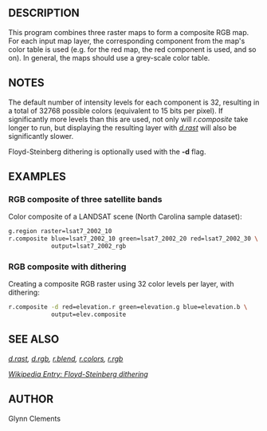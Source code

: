 ## DESCRIPTION

This program combines three raster maps to form a composite RGB map. For
each input map layer, the corresponding component from the map's color
table is used (e.g. for the red map, the red component is used, and so
on). In general, the maps should use a grey-scale color table.

## NOTES

The default number of intensity levels for each component is 32,
resulting in a total of 32768 possible colors (equivalent to 15 bits per
pixel). If significantly more levels than this are used, not only will
*r.composite* take longer to run, but displaying the resulting layer
with *[d.rast](d.rast.md)* will also be significantly slower.

Floyd-Steinberg dithering is optionally used with the **-d** flag.

## EXAMPLES

### RGB composite of three satellite bands

Color composite of a LANDSAT scene (North Carolina sample dataset):

```bash
g.region raster=lsat7_2002_10
r.composite blue=lsat7_2002_10 green=lsat7_2002_20 red=lsat7_2002_30 \
            output=lsat7_2002_rgb
```

### RGB composite with dithering

Creating a composite RGB raster using 32 color levels per layer, with
dithering:

```bash
r.composite -d red=elevation.r green=elevation.g blue=elevation.b \
            output=elev.composite
```

## SEE ALSO

*[d.rast](d.rast.md), [d.rgb](d.rgb.md), [r.blend](r.blend.md),
[r.colors](r.colors.md), [r.rgb](r.rgb.md)*

*[Wikipedia Entry: Floyd-Steinberg
dithering](https://en.wikipedia.org/wiki/Floyd-Steinberg_dithering)*

## AUTHOR

Glynn Clements
